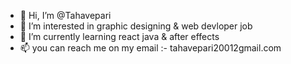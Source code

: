- 👋 Hi, I’m @Tahavepari
- 👀 I’m interested in graphic designing & web devloper job
- 🌱 I’m currently learning react java & after effects
- 📫 you can reach me on my email :- tahavepari20012gmail.com

<!---
Tahavepari/Tahavepari is a ✨ special ✨ repository because its `README.md` (this file) appears on your GitHub profile.
You can click the Preview link to take a look at your changes.
--->
